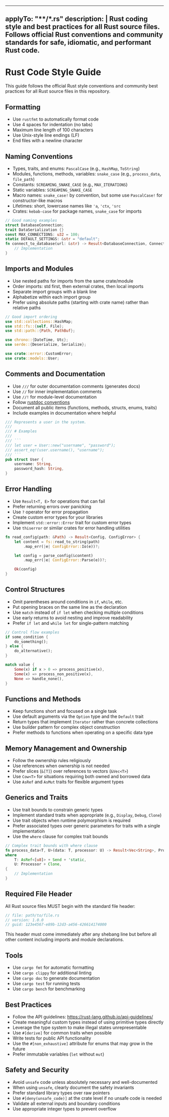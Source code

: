 <!-- file: .github/instructions/rust.instructions.md -->
<!-- version: 1.0.0 -->
<!-- guid: b2c3d4e5-f6a7-8901-2345-678901bcdef0 -->

---
applyTo: "**/*.rs"
description: |
  Rust coding style and best practices for all Rust source files. Follows official Rust conventions and community standards for safe, idiomatic, and performant Rust code.
---

# Rust Code Style Guide

This guide follows the official Rust style conventions and community best practices for all Rust source files in this repository.

## Formatting

- Use `rustfmt` to automatically format code
- Use 4 spaces for indentation (no tabs)
- Maximum line length of 100 characters
- Use Unix-style line endings (LF)
- End files with a newline character

## Naming Conventions

- Types, traits, and enums: `PascalCase` (e.g., `HashMap`, `ToString`)
- Modules, functions, methods, variables: `snake_case` (e.g., `process_data`, `file_path`)
- Constants: `SCREAMING_SNAKE_CASE` (e.g., `MAX_ITERATIONS`)
- Static variables: `SCREAMING_SNAKE_CASE`
- Macro names: `snake_case!` by convention, but some use `PascalCase!` for constructor-like macros
- Lifetimes: short, lowercase names like `'a`, `'ctx`, `'src`
- Crates: `kebab-case` for package names, `snake_case` for imports

```rust
// Good naming examples
struct DatabaseConnection;
trait DataSerialization {}
const MAX_CONNECTIONS: u32 = 100;
static DEFAULT_SETTINGS: &str = "default";
fn connect_to_database(url: &str) -> Result<DatabaseConnection, ConnectionError> {
    // Implementation
}
```

## Imports and Modules

- Use nested paths for imports from the same crate/module
- Order imports: std first, then external crates, then local imports
- Separate import groups with a blank line
- Alphabetize within each import group
- Prefer using absolute paths (starting with crate name) rather than relative paths

```rust
// Good import ordering
use std::collections::HashMap;
use std::fs::{self, File};
use std::path::{Path, PathBuf};

use chrono::{DateTime, Utc};
use serde::{Deserialize, Serialize};

use crate::error::CustomError;
use crate::models::User;
```

## Comments and Documentation

- Use `///` for outer documentation comments (generates docs)
- Use `//` for inner implementation comments
- Use `//!` for module-level documentation
- Follow [rustdoc conventions](https://doc.rust-lang.org/rustdoc/how-to-write-documentation.html)
- Document all public items (functions, methods, structs, enums, traits)
- Include examples in documentation where helpful

```rust
/// Represents a user in the system.
///
/// # Examples
///
/// ```
/// let user = User::new("username", "password");
/// assert_eq!(user.username(), "username");
/// ```
pub struct User {
    username: String,
    password_hash: String,
}
```

## Error Handling

- Use `Result<T, E>` for operations that can fail
- Prefer returning errors over panicking
- Use `?` operator for error propagation
- Create custom error types for your libraries
- Implement `std::error::Error` trait for custom error types
- Use `thiserror` or similar crates for error handling utilities

```rust
fn read_config(path: &Path) -> Result<Config, ConfigError> {
    let content = fs::read_to_string(path)
        .map_err(|e| ConfigError::Io(e))?;

    let config = parse_config(&content)
        .map_err(|e| ConfigError::Parse(e))?;

    Ok(config)
}
```

## Control Structures

- Omit parentheses around conditions in `if`, `while`, etc.
- Put opening braces on the same line as the declaration
- Use `match` instead of `if let` when checking multiple conditions
- Use early returns to avoid nesting and improve readability
- Prefer `if let` and `while let` for single-pattern matching

```rust
// Control flow examples
if some_condition {
    do_something();
} else {
    do_alternative();
}

match value {
    Some(x) if x > 0 => process_positive(x),
    Some(x) => process_non_positive(x),
    None => handle_none(),
}
```

## Functions and Methods

- Keep functions short and focused on a single task
- Use default arguments via the `Option` type and the `Default` trait
- Return types that implement `Iterator` rather than concrete collections
- Use builder pattern for complex object construction
- Prefer methods to functions when operating on a specific data type

## Memory Management and Ownership

- Follow the ownership rules religiously
- Use references when ownership is not needed
- Prefer slices (`&[T]`) over references to vectors (`&Vec<T>`)
- Use `Cow<T>` for situations requiring both owned and borrowed data
- Use `AsRef` and `AsMut` traits for flexible argument types

## Generics and Traits

- Use trait bounds to constrain generic types
- Implement standard traits when appropriate (e.g., `Display`, `Debug`, `Clone`)
- Use trait objects when runtime polymorphism is required
- Prefer associated types over generic parameters for traits with a single implementation
- Use the `where` clause for complex trait bounds

```rust
// Complex trait bounds with where clause
fn process_data<T, U>(data: T, processor: U) -> Result<Vec<String>, ProcessError>
where
    T: AsRef<[u8]> + Send + 'static,
    U: Processor + Clone,
{
    // Implementation
}
```

## Required File Header

All Rust source files MUST begin with the standard file header:

```rust
// file: path/to/file.rs
// version: 1.0.0
// guid: 123e4567-e89b-12d3-a456-426614174000
```

This header must come immediately after any shebang line but before all other content including imports and module declarations.

## Tools

- Use `cargo fmt` for automatic formatting
- Use `cargo clippy` for additional linting
- Use `cargo doc` to generate documentation
- Use `cargo test` for running tests
- Use `cargo bench` for benchmarking

## Best Practices

- Follow the API guidelines: <https://rust-lang.github.io/api-guidelines/>
- Create meaningful custom types instead of using primitive types directly
- Leverage the type system to make illegal states unrepresentable
- Use `#[derive]` for common traits when possible
- Write tests for public API functionality
- Use the `#[non_exhaustive]` attribute for enums that may grow in the future
- Prefer immutable variables (`let` without `mut`)

## Safety and Security

- Avoid `unsafe` code unless absolutely necessary and well-documented
- When using `unsafe`, clearly document the safety invariants
- Prefer standard library types over raw pointers
- Use `#[deny(unsafe_code)]` at the crate level if no unsafe code is needed
- Validate all external inputs and boundary conditions
- Use appropriate integer types to prevent overflow
